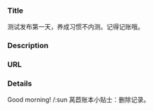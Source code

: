 ### Title

测试发布第一天，养成习惯不内测。记得记账哦。

### Description

### URL

### Details

Good morning! /:sun 莴苣账本小贴士：删除记录。